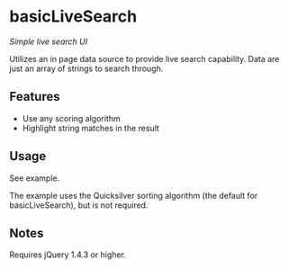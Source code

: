 # basicLiveSearch

*Simple live search UI*

Utilizes an in page data source to provide live search capability. Data are just
an array of strings to search through.

## Features

* Use any scoring algorithm
* Highlight string matches in the result

## Usage

See example.

The example uses the Quicksilver sorting algorithm (the default for
basicLiveSearch), but is not required.

## Notes

Requires jQuery 1.4.3 or higher.
